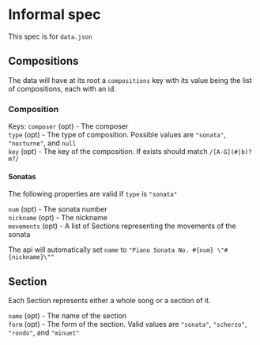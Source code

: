 # Informal spec
This spec is for `data.json`

## Compositions
The data will have at its root a `compositions` key with its value being the list of compositions, each with an id.

### Composition
Keys:
`composer` (opt) - The composer  
`type` (opt) - The type of composition. Possible values are `"sonata"`, `"nocturne"`, and `null`  
`key` (opt) - The key of the composition. If exists should match `/[A-G](#|b)?m?/`  

#### Sonatas
The following properties are valid if `type` is `"sonata"`

`num` (opt) - The sonata number  
`nickname` (opt) - The nickname  
`movements` (opt) - A list of Sections representing the movements of the sonata

The api will automatically set `name` to `"Piano Sonata No. #{num} \"#{nickname}\""`

## Section
Each Section represents either a whole song or a section of it.

`name` (opt) - The name of the section  
`form` (opt) - The form of the section. Valid values are `"sonata"`, `"scherzo"`, `"rondo"`, and `"minuet"`  